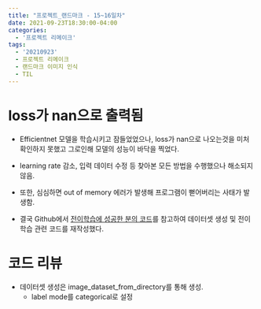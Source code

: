 ```yaml
---
title: "프로젝트_랜드마크 - 15~16일차"
date: 2021-09-23T18:30:00-04:00
categories:
  - '프로젝트 리메이크'
tags:
  - '20210923'
  - 프로젝트 리메이크
  - 랜드마크 이미지 인식
  - TIL
---
```



# loss가 nan으로 출력됨
* Efficientnet 모델을 학습시키고 잠들었었으나, loss가 nan으로 나오는것을 미처 확인하지 못했고 그로인해 모델의 성능이 바닥을 찍었다.

* learning rate 감소, 입력 데이터 수정 등 찾아본 모든 방법을 수행했으나 해소되지 않음.

* 또한, 심심하면 out of memory 에러가 발생해 프로그램이 뻗어버리는 사태가 발생함.

* 결국 Github에서 [전이학습에 성공한 분의 코드](https://github.com/lance10t/transfer-learning-efficientnet)를 참고하여 데이터셋 생성 및 전이학습 관련 코드를 재작성했다.

# 코드 리뷰

* 데이터셋 생성은 image_dataset_from_directory를 통해 생성.
  * label mode를 categorical로 설정
